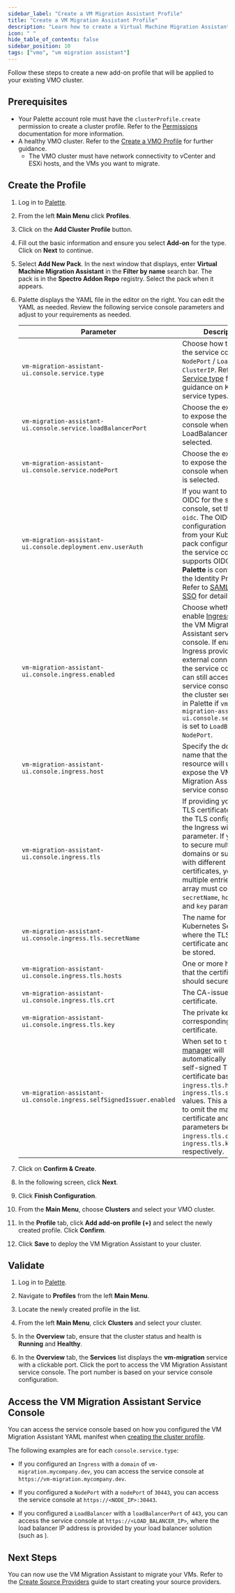 ```yaml
---
sidebar_label: "Create a VM Migration Assistant Profile"
title: "Create a VM Migration Assistant Profile"
description: "Learn how to create a Virtual Machine Migration Assistant cluster profile and add it your VMO cluster"
icon: " "
hide_table_of_contents: false
sidebar_position: 10
tags: ["vmo", "vm migration assistant"]
---
```


Follow these steps to create a new add-on profile that will be applied to your existing VMO cluster.

## Prerequisites

- Your Palette account role must have the `clusterProfile.create` permission to create a cluster profile. Refer to the
  [Permissions](../../user-management/palette-rbac/permissions.md#operations) documentation for more information.
- A healthy VMO cluster. Refer to the [Create a VMO Profile](../create-vmo-profile.md) for further guidance.
  - The VMO cluster must have network connectivity to vCenter and ESXi hosts, and the VMs you want to migrate.

## Create the Profile

1. Log in to [Palette](https://console.spectrocloud.com/).

2. From the left **Main Menu** click **Profiles**.

3. Click on the **Add Cluster Profile** button.

4. Fill out the basic information and ensure you select **Add-on** for the type. Click on **Next** to continue.

5. Select **Add New Pack**. In the next window that displays, enter **Virtual Machine Migration Assistant** in the
   **Filter by name** search bar. The pack is in the **Spectro Addon Repo** registry. Select the pack when it appears.

6. Palette displays the YAML file in the editor on the right. You can edit the YAML as needed. Review the following
   service console parameters and adjust to your requirements as needed.

   | **Parameter**                                                        | **Description**                                                                                                                                                                                                                                                                                                                                                                                                             | **Default Value** |
   | -------------------------------------------------------------------- | --------------------------------------------------------------------------------------------------------------------------------------------------------------------------------------------------------------------------------------------------------------------------------------------------------------------------------------------------------------------------------------------------------------------------- | ----------------- |
   | `vm-migration-assistant-ui.console.service.type`                     | Choose how to expose the service console: `NodePort` / `LoadBalancer` / `ClusterIP`. Refer to [Service type](https://kubernetes.io/docs/concepts/services-networking/service/#publishing-services-service-types) for guidance on Kubernetes service types.                                                                                                                                                                  | `"LoadBalancer"`  |
   | `vm-migration-assistant-ui.console.service.loadBalancerPort`         | Choose the external port to expose the service console when LoadBalancer is selected.                                                                                                                                                                                                                                                                                                                                       | `"443"`           |
   | `vm-migration-assistant-ui.console.service.nodePort`                 | Choose the external port to expose the service console when `nodePort` is selected.                                                                                                                                                                                                                                                                                                                                         | `"30443"`         |
   | `vm-migration-assistant-ui.console.deployment.env.userAuth`          | If you want to enable OIDC for the service console, set the value to `oidc`. The OIDC configuration is inherited from your Kubernetes pack configuration, and the service console only supports OIDC when **Palette** is configured as the Identity Provider. Refer to [SAML and OIDC SSO](../../user-management/saml-sso/saml-sso.md) for details.                                                                         | `disabled`        |
   | `vm-migration-assistant-ui.console.ingress.enabled`                  | Choose whether to enable [Ingress](https://kubernetes.io/docs/concepts/services-networking/ingress/) access to the VM Migration Assistant service console. If enabled, the Ingress provides external connectivity to the service console. You can still access the service console through the cluster services list in Palette if `vm-migration-assistant-ui.console.service.type` is set to `LoadBalancer` or `NodePort`. | `false`           |
   | `vm-migration-assistant-ui.console.ingress.host`                     | Specify the domain name that the Ingress resource will use to expose the VM Migration Assistant service console.                                                                                                                                                                                                                                                                                                            |                   |
   | `vm-migration-assistant-ui.console.ingress.tls`                      | If providing your own TLS certificates, define the TLS configuration for the Ingress within this parameter. If you need to secure multiple domains or subdomains with different certificates, you can add multiple entries. Each array must contain the `secretName`, `hosts`, `crt`, and `key` parameters.                                                                                                                 |                   |
   | `vm-migration-assistant-ui.console.ingress.tls.secretName`           | The name for the Kubernetes Secret where the TLS certificate and key will be stored.                                                                                                                                                                                                                                                                                                                                        |                   |
   | `vm-migration-assistant-ui.console.ingress.tls.hosts`                | One or more hostnames that the certificate should secure.                                                                                                                                                                                                                                                                                                                                                                   |                   |
   | `vm-migration-assistant-ui.console.ingress.tls.crt`                  | The CA-issued TLS certificate.                                                                                                                                                                                                                                                                                                                                                                                              |                   |
   | `vm-migration-assistant-ui.console.ingress.tls.key`                  | The private key corresponding to the certificate.                                                                                                                                                                                                                                                                                                                                                                           |                   |
   | `vm-migration-assistant-ui.console.ingress.selfSignedIssuer.enabled` | When set to `true`, [cert-manager](https://cert-manager.io/docs/usage/ingress/) will automatically issue a self-signed TLS certificate based on the `ingress.tls.hosts` and `ingress.tls.secretName` values. This allows you to omit the manual certificate and key parameters being `ingress.tls.crt` and `ingress.tls.key` respectively.                                                                                  | `false`           |

7. Click on **Confirm & Create**.

8. In the following screen, click **Next**.

9. Click **Finish Configuration**.

10. From the **Main Menu**, choose **Clusters** and select your VMO cluster.

11. In the **Profile** tab, click **Add add-on profile (+)** and select the newly created profile. Click **Confirm**.

12. Click **Save** to deploy the VM Migration Assistant to your cluster.

## Validate

1. Log in to [Palette](https://console.spectrocloud.com).

2. Navigate to **Profiles** from the left **Main Menu**.

3. Locate the newly created profile in the list.

4. From the left **Main Menu**, click **Clusters** and select your cluster.

5. In the **Overview** tab, ensure that the cluster status and health is **Running** and **Healthy**.

6. In the **Overview** tab, the **Services** list displays the **vm-migration** service with a clickable port. Click the
   port to access the VM Migration Assistant service console. The port number is based on your service console
   configuration.

## Access the VM Migration Assistant Service Console

You can access the service console based on how you configured the VM Migration Assistant YAML manifest when
[creating the cluster profile](#create-the-profile).

The following examples are for each `console.service.type`:

- If you configured an `Ingress` with a `domain` of `vm-migration.mycompany.dev`, you can access the service console at
  `https://vm-migration.mycompany.dev`.

- If you configured a `NodePort` with a `nodePort` of `30443`, you can access the service console at
  `https://<NODE_IP>:30443`.

<!--prettier-ignore-->
- If you configured a `LoadBalancer` with a `loadBalancerPort` of `443`, you can access the service console at
  `https://<LOAD_BALANCER_IP>`, where the load balancer IP address is provided by your load balancer solution (such as
  <VersionedLink text="MetalLB" url="/integrations/packs/?pack=lb-metallb-helm" />).

## Next Steps

You can now use the VM Migration Assistant to migrate your VMs. Refer to the
[Create Source Providers](./create-source-providers.md) guide to start creating your source providers.
